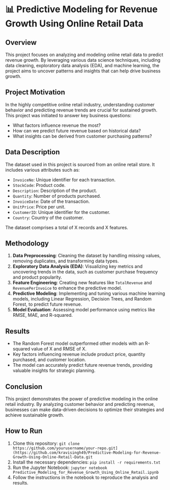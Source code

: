 
# 📊 Predictive Modeling for Revenue Growth Using Online Retail Data

## Overview

This project focuses on analyzing and modeling online retail data to predict revenue growth. By leveraging various data science techniques, including data cleaning, exploratory data analysis (EDA), and machine learning, the project aims to uncover patterns and insights that can help drive business growth.

## Project Motivation

In the highly competitive online retail industry, understanding customer behavior and predicting revenue trends are crucial for sustained growth. This project was initiated to answer key business questions:
- What factors influence revenue the most?
- How can we predict future revenue based on historical data?
- What insights can be derived from customer purchasing patterns?

## Data Description

The dataset used in this project is sourced from an online retail store. It includes various attributes such as:
- `InvoiceNo`: Unique identifier for each transaction.
- `StockCode`: Product code.
- `Description`: Description of the product.
- `Quantity`: Number of products purchased.
- `InvoiceDate`: Date of the transaction.
- `UnitPrice`: Price per unit.
- `CustomerID`: Unique identifier for the customer.
- `Country`: Country of the customer.

The dataset comprises a total of X records and X features.

## Methodology

1. **Data Preprocessing**: Cleaning the dataset by handling missing values, removing duplicates, and transforming data types.
2. **Exploratory Data Analysis (EDA)**: Visualizing key metrics and uncovering trends in the data, such as customer purchase frequency and product popularity.
3. **Feature Engineering**: Creating new features like `TotalRevenue` and `RevenuePerInvoice` to enhance the predictive model.
4. **Predictive Modeling**: Implementing and tuning various machine learning models, including Linear Regression, Decision Trees, and Random Forest, to predict future revenue.
5. **Model Evaluation**: Assessing model performance using metrics like RMSE, MAE, and R-squared.

## Results

- The Random Forest model outperformed other models with an R-squared value of X and RMSE of X.
- Key factors influencing revenue include product price, quantity purchased, and customer location.
- The model can accurately predict future revenue trends, providing valuable insights for strategic planning.

## Conclusion

This project demonstrates the power of predictive modeling in the online retail industry. By analyzing customer behavior and predicting revenue, businesses can make data-driven decisions to optimize their strategies and achieve sustainable growth.

## How to Run

1. Clone this repository: `git clone https://github.com/yourusername/your-repo.git](https://github.com/kravisingh49/Predictive-Modeling-for-Revenue-Growth-Using-Online-Retail-Data.git`
2. Install the necessary dependencies: `pip install -r requirements.txt`
3. Run the Jupyter Notebook: `jupyter notebook Predictive_Modeling_for_Revenue_Growth_Using_Online_Retail.ipynb`
4. Follow the instructions in the notebook to reproduce the analysis and results.

